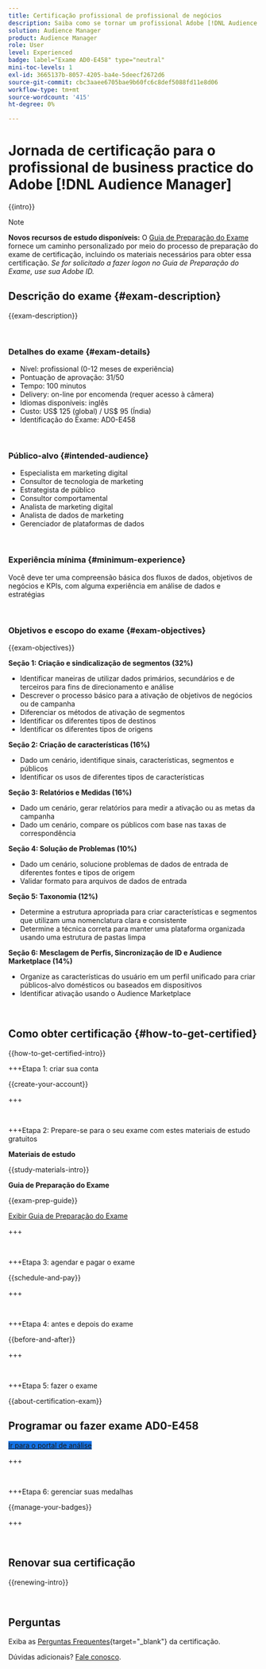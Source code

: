 ```yaml
---
title: Certificação profissional de profissional de negócios
description: Saiba como se tornar um profissional Adobe [!DNL Audience Manager] profissional de prática de negócios.
solution: Audience Manager
product: Audience Manager
role: User
level: Experienced
badge: label="Exame AD0-E458" type="neutral"
mini-toc-levels: 1
exl-id: 3665137b-8057-4205-ba4e-5deecf2672d6
source-git-commit: cbc3aaee6705bae9b60fc6c8def5088fd11e8d06
workflow-type: tm+mt
source-wordcount: '415'
ht-degree: 0%

---
```


# Jornada de certificação para o profissional de business practice do Adobe [!DNL Audience Manager]

{{intro}}

>[!NOTE]
>
>**Novos recursos de estudo disponíveis:** O [Guia de Preparação do Exame](https://app.rockinfo.com/courses/245) fornece um caminho personalizado por meio do processo de preparação do exame de certificação, incluindo os materiais necessários para obter essa certificação. _Se for solicitado a fazer logon no Guia de Preparação do Exame, use sua Adobe ID._

## Descrição do exame {#exam-description}

{{exam-description}}

<br>

### Detalhes do exame {#exam-details}

* Nível: profissional (0-12 meses de experiência)
* Pontuação de aprovação: 31/50
* Tempo: 100 minutos
* Delivery: on-line por encomenda (requer acesso à câmera)
* Idiomas disponíveis: inglês
* Custo: US$ 125 (global) / US$ 95 (Índia)
* Identificação do Exame: AD0-E458

<br>

### Público-alvo {#intended-audience}

* Especialista em marketing digital
* Consultor de tecnologia de marketing
* Estrategista de público
* Consultor comportamental
* Analista de marketing digital
* Analista de dados de marketing
* Gerenciador de plataformas de dados

<br>

### Experiência mínima {#minimum-experience}

Você deve ter uma compreensão básica dos fluxos de dados, objetivos de negócios e KPIs, com alguma experiência em análise de dados e estratégias

<br>

### Objetivos e escopo do exame {#exam-objectives}

{{exam-objectives}}

**Seção 1: Criação e sindicalização de segmentos (32%)**

* Identificar maneiras de utilizar dados primários, secundários e de terceiros para fins de direcionamento e análise
* Descrever o processo básico para a ativação de objetivos de negócios ou de campanha
* Diferenciar os métodos de ativação de segmentos
* Identificar os diferentes tipos de destinos
* Identificar os diferentes tipos de origens

**Seção 2: Criação de características (16%)**

* Dado um cenário, identifique sinais, características, segmentos e públicos
* Identificar os usos de diferentes tipos de características

**Seção 3: Relatórios e Medidas (16%)**

* Dado um cenário, gerar relatórios para medir a ativação ou as metas da campanha
* Dado um cenário, compare os públicos com base nas taxas de correspondência

**Seção 4: Solução de Problemas (10%)**

* Dado um cenário, solucione problemas de dados de entrada de diferentes fontes e tipos de origem
* Validar formato para arquivos de dados de entrada

**Seção 5: Taxonomia (12%)**

* Determine a estrutura apropriada para criar características e segmentos que utilizam uma nomenclatura clara e consistente
* Determine a técnica correta para manter uma plataforma organizada usando uma estrutura de pastas limpa

**Seção 6: Mesclagem de Perfis, Sincronização de ID e Audience Marketplace (14%)**

* Organize as características do usuário em um perfil unificado para criar públicos-alvo domésticos ou baseados em dispositivos
* Identificar ativação usando o Audience Marketplace

<br>

## Como obter certificação {#how-to-get-certified}

{{how-to-get-certified-intro}}

+++Etapa 1: criar sua conta

{{create-your-account}}

+++

<br>

+++Etapa 2: Prepare-se para o seu exame com estes materiais de estudo gratuitos

**Materiais de estudo**

{{study-materials-intro}}

**Guia de Preparação do Exame**

{{exam-prep-guide}}

[Exibir Guia de Preparação do Exame](https://app.rockinfo.com/courses/245)

+++

<br>

+++Etapa 3: agendar e pagar o exame

{{schedule-and-pay}}

+++

<br>

+++Etapa 4: antes e depois do exame

{{before-and-after}}

+++

<br>

+++Etapa 5: fazer o exame

{{about-certification-exam}}

## Programar ou fazer exame AD0-E458

<a href="https://www.certmetrics.com/adobe/candidate/examity_sso.aspx?eid=AD0-E458" target="_blank" class="spectrum-Button spectrum-Button--fill spectrum-Button--accent spectrum-Button--sizeM is-margin-bottom-big-big at-element-click-tracking" style="background-color:#1473E6">

<span class="spectrum-Button-label has-no-wrap">
   Ir para o portal de análise
</span>
</a>

+++

<br>

+++Etapa 6: gerenciar suas medalhas

{{manage-your-badges}}

+++

<br>

## Renovar sua certificação

{{renewing-intro}}

<br>

## Perguntas

Exiba as [Perguntas Frequentes](https://experienceleague.adobe.com/docs/certification/certification/faq.html){target="_blank"} da certificação.

Dúvidas adicionais? [Fale conosco](mailto:certif@adobe.com).

